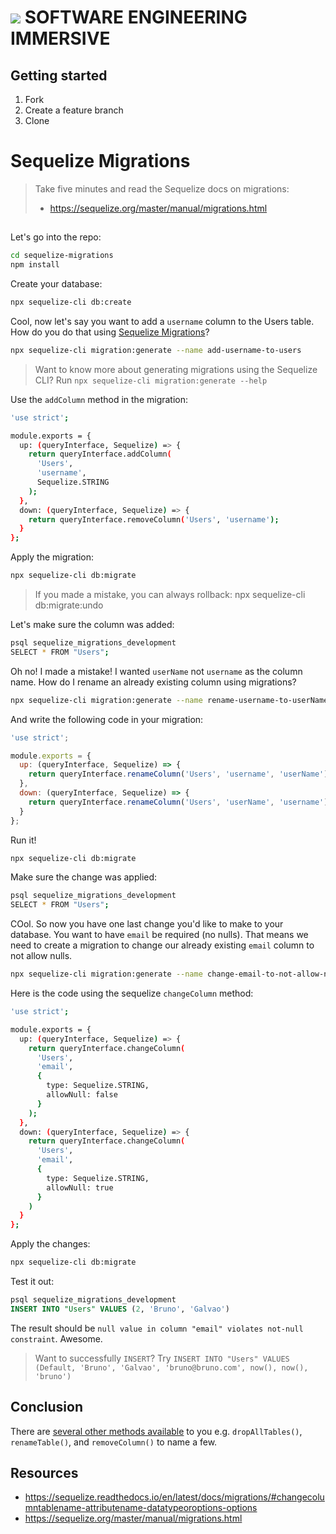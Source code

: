 # ![](https://ga-dash.s3.amazonaws.com/production/assets/logo-9f88ae6c9c3871690e33280fcf557f33.png)  SOFTWARE ENGINEERING IMMERSIVE

## Getting started

1. Fork
1. Create a feature branch
1. Clone

# Sequelize Migrations

> Take five minutes and read the Sequelize docs on migrations: 
>
> - https://sequelize.org/master/manual/migrations.html

##

Let's go into the repo:

```sh
cd sequelize-migrations
npm install
```

Create your database:

```sh
npx sequelize-cli db:create
```

Cool, now let's say you want to add a `username` column to the Users table. How do you do that using [Sequelize Migrations](https://sequelize.org/master/manual/migrations.html)?

```sh
npx sequelize-cli migration:generate --name add-username-to-users
```
> Want to know more about generating migrations using the Sequelize CLI? Run `npx sequelize-cli migration:generate --help`

Use the `addColumn` method in the migration:

```sh
'use strict';

module.exports = {
  up: (queryInterface, Sequelize) => {
    return queryInterface.addColumn(
      'Users',
      'username',
      Sequelize.STRING
    );
  },
  down: (queryInterface, Sequelize) => {
    return queryInterface.removeColumn('Users', 'username');
  }
};
```

Apply the migration:

```sh
npx sequelize-cli db:migrate
```
> If you made a mistake, you can always rollback: npx sequelize-cli db:migrate:undo

Let's make sure the column was added:

```sh
psql sequelize_migrations_development
SELECT * FROM "Users";
```

Oh no! I made a mistake! I wanted `userName` not `username` as the column name. How do I rename an already existing column using migrations?

```sh
npx sequelize-cli migration:generate --name rename-username-to-userName
```

And write the following code in your migration:

```js
'use strict';

module.exports = {
  up: (queryInterface, Sequelize) => {
    return queryInterface.renameColumn('Users', 'username', 'userName');
  },
  down: (queryInterface, Sequelize) => {
    return queryInterface.renameColumn('Users', 'userName', 'username');
  }
};
```

Run it!

```sh
npx sequelize-cli db:migrate
```

Make sure the change was applied:

```sh
psql sequelize_migrations_development
SELECT * FROM "Users";
```

COol. So now you have one last change you'd like to make to your database. You want to have `email` be required (no nulls). That means we need to create a migration to change our already existing `email` column to not allow nulls.

```sh
npx sequelize-cli migration:generate --name change-email-to-not-allow-nulls
```

Here is the code using the sequelize `changeColumn` method:

```sh
'use strict';

module.exports = {
  up: (queryInterface, Sequelize) => {
    return queryInterface.changeColumn(
      'Users',
      'email',
      {
        type: Sequelize.STRING,
        allowNull: false
      }
    );
  },
  down: (queryInterface, Sequelize) => {
    return queryInterface.changeColumn(
      'Users',
      'email',
      {
        type: Sequelize.STRING,
        allowNull: true
      }
    )
  }
};
```

Apply the changes:

```sh
npx sequelize-cli db:migrate
```

Test it out:

```sql
psql sequelize_migrations_development
INSERT INTO "Users" VALUES (2, 'Bruno', 'Galvao')
```

The result should be `null value in column "email" violates not-null constraint`. Awesome.
> Want to successfully `INSERT`? Try `INSERT INTO "Users" VALUES (Default, 'Bruno', 'Galvao', 'bruno@bruno.com', now(), now(), 'bruno')`

## Conclusion

There are [several other methods available](https://sequelize.readthedocs.io/en/latest/docs/migrations/#changecolumntablename-attributename-datatypeoroptions-options) to you e.g. `dropAllTables()`, `renameTable()`, and `removeColumn()` to name a few.


## Resources

- https://sequelize.readthedocs.io/en/latest/docs/migrations/#changecolumntablename-attributename-datatypeoroptions-options
- https://sequelize.org/master/manual/migrations.html
